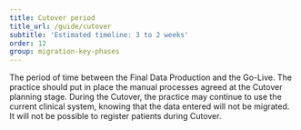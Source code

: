```yaml
---
title: Cutover period
title_url: /guide/cutover
subtitle: 'Estimated timeline: 3 to 2 weeks'
order: 12
group: migration-key-phases
---
```


The period of time between the Final Data Production and the Go-Live. The practice should put in place the manual processes agreed at the Cutover planning stage. During the Cutover, the practice may continue to use the current clinical system, knowing that the data entered will not be migrated. It will not be possible to register patients during Cutover.
